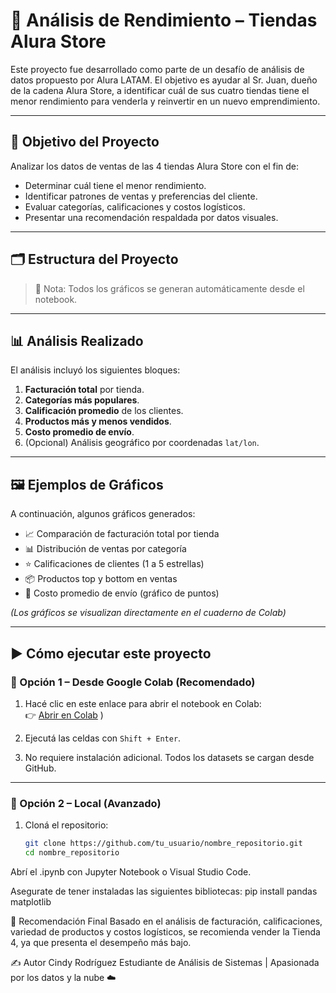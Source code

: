 # 🛒 Análisis de Rendimiento – Tiendas Alura Store

Este proyecto fue desarrollado como parte de un desafío de análisis de datos propuesto por Alura LATAM. El objetivo es ayudar al Sr. Juan, dueño de la cadena Alura Store, a identificar cuál de sus cuatro tiendas tiene el menor rendimiento para venderla y reinvertir en un nuevo emprendimiento.

---

## 🎯 Objetivo del Proyecto

Analizar los datos de ventas de las 4 tiendas Alura Store con el fin de:

- Determinar cuál tiene el menor rendimiento.
- Identificar patrones de ventas y preferencias del cliente.
- Evaluar categorías, calificaciones y costos logísticos.
- Presentar una recomendación respaldada por datos visuales.

---

## 🗂️ Estructura del Proyecto


> 📌 Nota: Todos los gráficos se generan automáticamente desde el notebook.

---

## 📊 Análisis Realizado

El análisis incluyó los siguientes bloques:

1. **Facturación total** por tienda.
2. **Categorías más populares**.
3. **Calificación promedio** de los clientes.
4. **Productos más y menos vendidos**.
5. **Costo promedio de envío**.
6. (Opcional) Análisis geográfico por coordenadas `lat/lon`.

---

## 🖼️ Ejemplos de Gráficos

A continuación, algunos gráficos generados:

- 📈 Comparación de facturación total por tienda  
- 📊 Distribución de ventas por categoría  
- ⭐ Calificaciones de clientes (1 a 5 estrellas)  
- 📦 Productos top y bottom en ventas  
- 💸 Costo promedio de envío (gráfico de puntos)

*(Los gráficos se visualizan directamente en el cuaderno de Colab)*

---

## ▶️ Cómo ejecutar este proyecto

### 🔹 Opción 1 – Desde Google Colab (Recomendado)

1. Hacé clic en este enlace para abrir el notebook en Colab:  
   👉 [Abrir en Colab](https://colab.research.google.com/github/cindyrodriguezolmedo/challenge-alura-store-ventas/blob/main/alura_store_analisis.ipynb)
)

2. Ejecutá las celdas con `Shift + Enter`.

3. No requiere instalación adicional. Todos los datasets se cargan desde GitHub.

---

### 🔹 Opción 2 – Local (Avanzado)

1. Cloná el repositorio:
   ```bash
   git clone https://github.com/tu_usuario/nombre_repositorio.git
   cd nombre_repositorio


Abrí el .ipynb con Jupyter Notebook o Visual Studio Code.

Asegurate de tener instaladas las siguientes bibliotecas:
pip install pandas matplotlib


📌 Recomendación Final
Basado en el análisis de facturación, calificaciones, variedad de productos y costos logísticos, se recomienda vender la Tienda 4, ya que presenta el desempeño más bajo.

✍️ Autor
Cindy Rodríguez
Estudiante de Análisis de Sistemas | Apasionada por los datos y la nube ☁️
